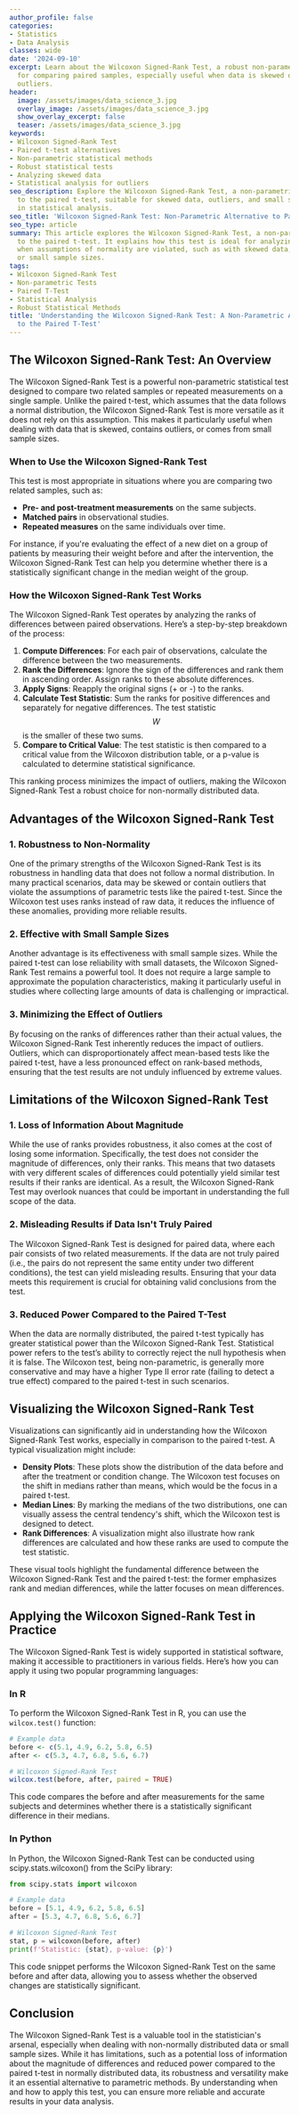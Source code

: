 ```yaml
---
author_profile: false
categories:
- Statistics
- Data Analysis
classes: wide
date: '2024-09-10'
excerpt: Learn about the Wilcoxon Signed-Rank Test, a robust non-parametric method
  for comparing paired samples, especially useful when data is skewed or contains
  outliers.
header:
  image: /assets/images/data_science_3.jpg
  overlay_image: /assets/images/data_science_3.jpg
  show_overlay_excerpt: false
  teaser: /assets/images/data_science_3.jpg
keywords:
- Wilcoxon Signed-Rank Test
- Paired t-test alternatives
- Non-parametric statistical methods
- Robust statistical tests
- Analyzing skewed data
- Statistical analysis for outliers
seo_description: Explore the Wilcoxon Signed-Rank Test, a non-parametric alternative
  to the paired t-test, suitable for skewed data, outliers, and small sample sizes
  in statistical analysis.
seo_title: 'Wilcoxon Signed-Rank Test: Non-Parametric Alternative to Paired T-Test'
seo_type: article
summary: This article explores the Wilcoxon Signed-Rank Test, a non-parametric alternative
  to the paired t-test. It explains how this test is ideal for analyzing paired data
  when assumptions of normality are violated, such as with skewed data, outliers,
  or small sample sizes.
tags:
- Wilcoxon Signed-Rank Test
- Non-parametric Tests
- Paired T-Test
- Statistical Analysis
- Robust Statistical Methods
title: 'Understanding the Wilcoxon Signed-Rank Test: A Non-Parametric Alternative
  to the Paired T-Test'
---
```


## The Wilcoxon Signed-Rank Test: An Overview

The Wilcoxon Signed-Rank Test is a powerful non-parametric statistical test designed to compare two related samples or repeated measurements on a single sample. Unlike the paired t-test, which assumes that the data follows a normal distribution, the Wilcoxon Signed-Rank Test is more versatile as it does not rely on this assumption. This makes it particularly useful when dealing with data that is skewed, contains outliers, or comes from small sample sizes.

### When to Use the Wilcoxon Signed-Rank Test

This test is most appropriate in situations where you are comparing two related samples, such as:

- **Pre- and post-treatment measurements** on the same subjects.
- **Matched pairs** in observational studies.
- **Repeated measures** on the same individuals over time.

For instance, if you're evaluating the effect of a new diet on a group of patients by measuring their weight before and after the intervention, the Wilcoxon Signed-Rank Test can help you determine whether there is a statistically significant change in the median weight of the group.

### How the Wilcoxon Signed-Rank Test Works

The Wilcoxon Signed-Rank Test operates by analyzing the ranks of differences between paired observations. Here’s a step-by-step breakdown of the process:

1. **Compute Differences**: For each pair of observations, calculate the difference between the two measurements.
2. **Rank the Differences**: Ignore the sign of the differences and rank them in ascending order. Assign ranks to these absolute differences.
3. **Apply Signs**: Reapply the original signs (+ or -) to the ranks.
4. **Calculate Test Statistic**: Sum the ranks for positive differences and separately for negative differences. The test statistic $$ W $$ is the smaller of these two sums.
5. **Compare to Critical Value**: The test statistic is then compared to a critical value from the Wilcoxon distribution table, or a p-value is calculated to determine statistical significance.

This ranking process minimizes the impact of outliers, making the Wilcoxon Signed-Rank Test a robust choice for non-normally distributed data.

## Advantages of the Wilcoxon Signed-Rank Test

### 1. Robustness to Non-Normality

One of the primary strengths of the Wilcoxon Signed-Rank Test is its robustness in handling data that does not follow a normal distribution. In many practical scenarios, data may be skewed or contain outliers that violate the assumptions of parametric tests like the paired t-test. Since the Wilcoxon test uses ranks instead of raw data, it reduces the influence of these anomalies, providing more reliable results.

### 2. Effective with Small Sample Sizes

Another advantage is its effectiveness with small sample sizes. While the paired t-test can lose reliability with small datasets, the Wilcoxon Signed-Rank Test remains a powerful tool. It does not require a large sample to approximate the population characteristics, making it particularly useful in studies where collecting large amounts of data is challenging or impractical.

### 3. Minimizing the Effect of Outliers

By focusing on the ranks of differences rather than their actual values, the Wilcoxon Signed-Rank Test inherently reduces the impact of outliers. Outliers, which can disproportionately affect mean-based tests like the paired t-test, have a less pronounced effect on rank-based methods, ensuring that the test results are not unduly influenced by extreme values.

## Limitations of the Wilcoxon Signed-Rank Test

### 1. Loss of Information About Magnitude

While the use of ranks provides robustness, it also comes at the cost of losing some information. Specifically, the test does not consider the magnitude of differences, only their ranks. This means that two datasets with very different scales of differences could potentially yield similar test results if their ranks are identical. As a result, the Wilcoxon Signed-Rank Test may overlook nuances that could be important in understanding the full scope of the data.

### 2. Misleading Results if Data Isn't Truly Paired

The Wilcoxon Signed-Rank Test is designed for paired data, where each pair consists of two related measurements. If the data are not truly paired (i.e., the pairs do not represent the same entity under two different conditions), the test can yield misleading results. Ensuring that your data meets this requirement is crucial for obtaining valid conclusions from the test.

### 3. Reduced Power Compared to the Paired T-Test

When the data are normally distributed, the paired t-test typically has greater statistical power than the Wilcoxon Signed-Rank Test. Statistical power refers to the test’s ability to correctly reject the null hypothesis when it is false. The Wilcoxon test, being non-parametric, is generally more conservative and may have a higher Type II error rate (failing to detect a true effect) compared to the paired t-test in such scenarios.

## Visualizing the Wilcoxon Signed-Rank Test

Visualizations can significantly aid in understanding how the Wilcoxon Signed-Rank Test works, especially in comparison to the paired t-test. A typical visualization might include:

- **Density Plots**: These plots show the distribution of the data before and after the treatment or condition change. The Wilcoxon test focuses on the shift in medians rather than means, which would be the focus in a paired t-test.
- **Median Lines**: By marking the medians of the two distributions, one can visually assess the central tendency's shift, which the Wilcoxon test is designed to detect.
- **Rank Differences**: A visualization might also illustrate how rank differences are calculated and how these ranks are used to compute the test statistic.

These visual tools highlight the fundamental difference between the Wilcoxon Signed-Rank Test and the paired t-test: the former emphasizes rank and median differences, while the latter focuses on mean differences.

## Applying the Wilcoxon Signed-Rank Test in Practice

The Wilcoxon Signed-Rank Test is widely supported in statistical software, making it accessible to practitioners in various fields. Here’s how you can apply it using two popular programming languages:

### In R

To perform the Wilcoxon Signed-Rank Test in R, you can use the `wilcox.test()` function:

```r
# Example data
before <- c(5.1, 4.9, 6.2, 5.8, 6.5)
after <- c(5.3, 4.7, 6.8, 5.6, 6.7)

# Wilcoxon Signed-Rank Test
wilcox.test(before, after, paired = TRUE)
```

This code compares the before and after measurements for the same subjects and determines whether there is a statistically significant difference in their medians.

### In Python

In Python, the Wilcoxon Signed-Rank Test can be conducted using scipy.stats.wilcoxon() from the SciPy library:

```python
from scipy.stats import wilcoxon

# Example data
before = [5.1, 4.9, 6.2, 5.8, 6.5]
after = [5.3, 4.7, 6.8, 5.6, 6.7]

# Wilcoxon Signed-Rank Test
stat, p = wilcoxon(before, after)
print(f'Statistic: {stat}, p-value: {p}')
```

This code snippet performs the Wilcoxon Signed-Rank Test on the same before and after data, allowing you to assess whether the observed changes are statistically significant.

## Conclusion

The Wilcoxon Signed-Rank Test is a valuable tool in the statistician's arsenal, especially when dealing with non-normally distributed data or small sample sizes. While it has limitations, such as a potential loss of information about the magnitude of differences and reduced power compared to the paired t-test in normally distributed data, its robustness and versatility make it an essential alternative to parametric methods. By understanding when and how to apply this test, you can ensure more reliable and accurate results in your data analysis.
